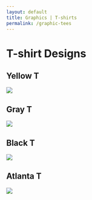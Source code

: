 ```yaml
---
layout: default
title: Graphics | T-shirts
permalink: /graphic-tees
---
```





# [](#header-1)T-shirt Designs

## [](#header-2)Yellow T

![](https://angela-smithers.github.io/il-mio-portfolio/assets/files/04-T-Shirt-Mock-up-YellowPopFront.jpg)
    
## [](#header-2)Gray T

![](https://angela-smithers.github.io/il-mio-portfolio/assets/files/07-T-Shirt-Mockup-Gray.jpg)

## [](#header-2)Black T

![](https://angela-smithers.github.io/il-mio-portfolio/assets/files/01-T-Shirt-Mockup-Black.jpg)

## [](#header-2)Atlanta T

![](https://angela-smithers.github.io/il-mio-portfolio/assets/files/02-T-Shirt-Mockup-Atl.jpg)
